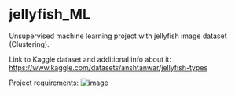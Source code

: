 # jellyfish_ML
Unsupervised machine learning project with jellyfish image dataset (Clustering).

Link to Kaggle dataset and additional info about it: https://www.kaggle.com/datasets/anshtanwar/jellyfish-types

Project requirements:
![image](https://github.com/user-attachments/assets/04267c32-d0fb-4137-b3d4-ba7bd8f18870)
